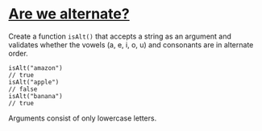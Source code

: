 # [Are we alternate?](https://www.codewars.com/kata/are-we-alternate "https://www.codewars.com/kata/59325dc15dbb44b2440000af")

Create a function `isAlt()` that accepts a string as an argument and validates whether the vowels (a, e, i, o, u) and consonants are in alternate order.

```
isAlt("amazon")
// true
isAlt("apple")
// false
isAlt("banana")
// true
```

Arguments consist of only lowercase letters.